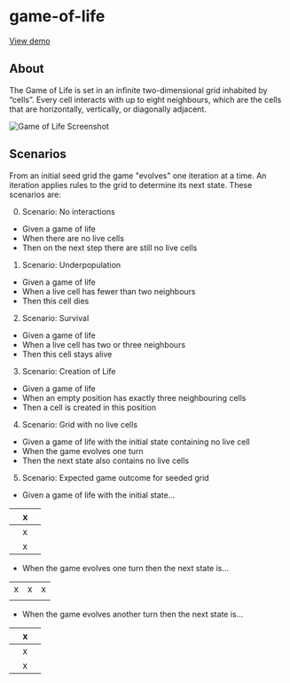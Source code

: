 # game-of-life

[View demo](http://juskiewi.cz/projects/game-of-life/)

## About

The Game of Life is set in an infinite two-dimensional grid inhabited by “cells”. Every cell interacts with up to eight neighbours, which are the cells that are horizontally, vertically, or diagonally adjacent.

![Game of Life Screenshot](http://juskiewi.cz/projects/game-of-life/game-of-life.png)

## Scenarios

From an initial seed grid the game "evolves" one iteration at a time. An iteration applies rules to the grid to determine its next state. These scenarios are:

0. Scenario: No interactions 
- Given a game of life 
- When there are no live cells
- Then on the next step there are still no live cells

1. Scenario: Underpopulation
- Given a game of life 
- When a live cell has fewer than two neighbours
- Then this cell dies

2. Scenario: Survival
- Given a game of life 
- When a live cell has two or three neighbours 
- Then this cell stays alive

3. Scenario: Creation of Life
- Given a game of life 
- When an empty position has exactly three neighbouring cells 
- Then a cell is created in this position

4. Scenario: Grid with no live cells 
- Given a game of life with the initial state containing no live cell
- When the game evolves one turn 
- Then the next state also contains no live cells

5. Scenario: Expected game outcome for seeded grid
- Given a game of life with the initial state…

|   |x|   |
|---|---|---|
|   |x|   |
|   |x|   |



- When the game evolves one turn  then the next state is…

|   |   |   |
|---|---|---|
|x|x|x|
|   |   |   |

- When the game evolves another turn  then the next state is…

|   |x|   |
|---|---|---|
|   |x|   |
|   |x|   |















